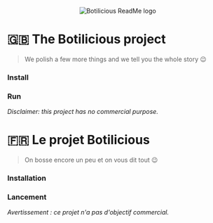 <p align="center"><img src="https://s26.postimg.cc/ezpatu2y1/botiliciouslogo200.png" alt="Botilicious ReadMe logo")</p>

# 🇬🇧 The Botilicious project

> We polish a few more things and we tell you the whole story 😉

### Install

### Run

*Disclaimer: this project has no commercial purpose.*

# 🇫🇷 Le projet Botilicious

> On bosse encore un peu et on vous dit tout 😉

### Installation

### Lancement

*Avertissement : ce projet n'a pas d'objectif commercial.*
